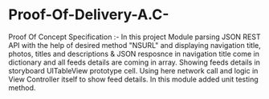 # Proof-Of-Delivery-A.C-

Proof Of Concept Specification :- In this project Module parsing JSON REST API with the help of desired method "NSURL" and displaying navigation title, photos, titles and descriptions & JSON resposnce in navigation title come in dictionary and all feeds details are coming in array. Showing feeds details in storyboard UITableView prototype cell. Using here network call and logic in View Controller itself to show feed details. In this module added unit testing method.
